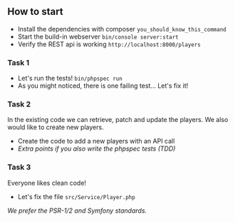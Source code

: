 
 ## How to start ##
- Install the dependencies with composer ```you_should_know_this_command```
- Start the build-in webserver ```bin/console server:start```
- Verify the REST api is working ```http://localhost:8000/players```

### Task 1 ###
- Let's run the tests! ```bin/phpspec run```
- As you might noticed, there is one failing test... Let's fix it!

### Task 2 ###
In the existing code we can retrieve, patch and update the players. We also would like to create new players.
- Create the code to add a new players with an API call
- _Extra points if you also write the phpspec tests (TDD)_

### Task 3 ###
Everyone likes clean code!
- Let's fix the file ```src/Service/Player.php```

_We prefer the PSR-1/2 and Symfony standards._
